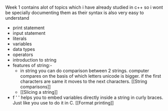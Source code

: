 Week 1 contains alot of topics which i have already studied in c++ so i wont be specially documenting them as their syntax is also very easy to understand

- print statement
- input statement
- literals
- variables
- data types
- operators
- introduction to string 
- features of string:- 
	- in string you can do comparison between 2 strings. computer compares on the basis of which letters unicode is bigger. if the first characters are same it moves to the next characters. [[String comparisons]]
	- [[Slicing a string]]
- f ' ' helps you to embed variables directly inside a string in curly braces. Just like you use to do it in C. [[Format printing]]
